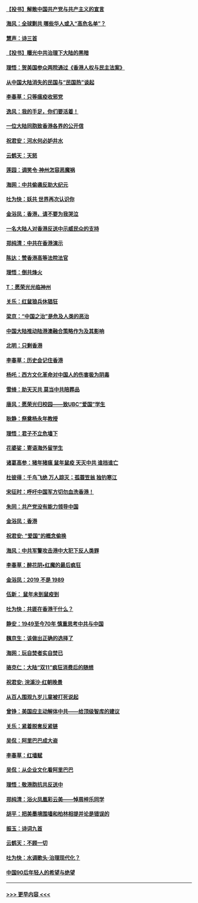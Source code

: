 #### [【投书】解散中国共产党与共产主义的宣言](../pages/nsc993/n11679177.md?t=11252344) 
#### [海风：全球剿共 哪些华人或入“高危名单”？](../pages/nsc993/n11678617.md?t=11252344) 
#### [慧声：诗三首](../pages/nsc993/n11678848.md?t=11252344) 
#### [【投书】曝光中共治理下大陆的黑暗](../pages/nsc993/n11678674.md?t=11252344) 
#### [理悟：贺美国参众两院通过《香港人权与民主法案》](../pages/nsc993/n11678104.md?t=11252344) 
#### [从中国大陆消失的民国与“民国热”谈起](../pages/nsc993/n11678075.md?t=11252344) 
#### [李春草：只等瘟疫收邪党](../pages/nsc993/n11677308.md?t=11252344) 
#### [逸风：我的手足，你们要活着！](../pages/nsc993/n11676352.md?t=11252344) 
#### [一位大陆同胞致香港各界的公开信](../pages/nsc993/n11675761.md?t=11252344) 
#### [祝君安：河水何必妒井水](../pages/nsc993/n11675746.md?t=11252344) 
#### [云鹤天：天怒](../pages/nsc993/n11675718.md?t=11252344) 
#### [莲园：调笑令‧神州怎容恶魔祸](../pages/nsc993/n11675648.md?t=11252344) 
#### [海网：中共偷袭反助大纪元](../pages/nsc993/n11673515.md?t=11252344) 
#### [吐为快：妖共 世界再次认识你](../pages/nsc993/n11673506.md?t=11252344) 
#### [金浴凤：香港，请不要为我哭泣](../pages/nsc993/n11673248.md?t=11252344) 
#### [一名大陆人对香港反送中示威民众的支持](../pages/nsc993/n11672615.md?t=11252344) 
#### [郑纯清：中共在香港演示](../pages/nsc993/n11670539.md?t=11252344) 
#### [陈达：赞香港高等法院法官](../pages/nsc993/n11669542.md?t=11252344) 
#### [理悟：倒共烽火](../pages/nsc993/n11668844.md?t=11252344) 
#### [T：愿荣光光临神州](../pages/nsc993/n11668421.md?t=11252344) 
#### [关乐：红鼠狼兵休猖狂](../pages/nsc993/n11668378.md?t=11252344) 
#### [梁京：“中国之治”是危及人类的恶治](../pages/nsc993/n11668328.md?t=11252344) 
#### [中国大陆推动陆港澳融合策略作为及其影响](../pages/nsc993/n11668157.md?t=11252344) 
#### [北明：只剩香港](../pages/nsc993/n11668002.md?t=11252344) 
#### [李春草：历史会记住香港](../pages/nsc993/n11667927.md?t=11252344) 
#### [杨吒：西方文化革命对中国人的伤害极为阴毒](../pages/nsc993/n11664521.md?t=11252344) 
#### [雪绮：助天灭共 莫当中共陪葬品](../pages/nsc993/n11662650.md?t=11252344) 
#### [唐风：愿荣光归校园——致UBC“爱国”学生](../pages/nsc993/n11662194.md?t=11252344) 
#### [耿静：祭奠杨永年教授](../pages/nsc993/n11662514.md?t=11252344) 
#### [理悟：君子不立危墙下](../pages/nsc993/n11662172.md?t=11252344) 
#### [花婆娑：寄语海外留学生](../pages/nsc993/n11662121.md?t=11252344) 
#### [诸葛高参：猪年猪瘟 鼠年鼠疫 天灭中共 谁挡谁亡](../pages/nsc993/n11661980.md?t=11252344) 
#### [杜彼得：千鸟飞绝 万人踪灭；孤蓑笠翁 独钓寒江](../pages/nsc993/n11661170.md?t=11252344) 
#### [宋征时：呼吁中国军方切勿血洗香港！](../pages/nsc993/n11415318.md?t=11252344) 
#### [朱同：共产党没有能力领导中国](../pages/nsc993/n11660421.md?t=11252344) 
#### [金浴凤：香港](../pages/nsc993/n11660419.md?t=11252344) 
#### [祝君安: “爱国”的概念偷换](../pages/nsc993/n11659706.md?t=11252344) 
#### [海风：中共军警攻击港中大犯下反人类罪](../pages/nsc993/n11659632.md?t=11252344) 
#### [李春草：醉花阴•红魔的最后疯狂](../pages/nsc993/n11659287.md?t=11252344) 
#### [金浴凤：2019 不是 1989](../pages/nsc993/n11657663.md?t=11252344) 
#### [伍新： 鼠年未到鼠疫到](../pages/nsc993/n11655098.md?t=11252344) 
#### [吐为快：共匪在香港干什么？](../pages/nsc993/n11654891.md?t=11252344) 
#### [静安：1949至今70年 慎重思考中共与中国](../pages/nsc993/n11651244.md?t=11252344) 
#### [魏京生：该做出正确的选择了](../pages/nsc993/n11653084.md?t=11252344) 
#### [海网：玩自焚者实自焚已](../pages/nsc993/n11652423.md?t=11252344) 
#### [骆克仁：大陆“双11”疯狂消费后的随想](../pages/nsc993/n11652305.md?t=11252344) 
#### [祝君安: 浣溪沙·红朝晚景](../pages/nsc993/n11652258.md?t=11252344) 
#### [从百人围观九岁儿童被打死说起](../pages/nsc993/n11651030.md?t=11252344) 
#### [曾铮：美国应主动解体中共——给顶级智库的建议](../pages/nsc993/n11649888.md?t=11252344) 
#### [关乐：紧着脱套反紧链](../pages/nsc993/n11649069.md?t=11252344) 
#### [吴侃：阿里巴巴成大盗](../pages/nsc993/n11645523.md?t=11252344) 
#### [李春草：红墙赋](../pages/nsc993/n11646389.md?t=11252344) 
#### [吴侃：从企业文化看阿里巴巴](../pages/nsc993/n11645476.md?t=11252344) 
#### [理悟：敬港胞抗共反送中](../pages/nsc993/n11645466.md?t=11252344) 
#### [郑纯清：浴火凤凰彩云美——悼周梓乐同学](../pages/nsc993/n11645155.md?t=11252344) 
#### [胡平：把美墨境围墙和柏林相提并论是错误的](../pages/nsc993/n11645134.md?t=11252344) 
#### [振玉：诗词九首](../pages/nsc993/n11644081.md?t=11252344) 
#### [云鹤天：不顾一切](../pages/nsc993/n11643508.md?t=11252344) 
#### [吐为快：水调歌头·治理现代化？](../pages/nsc993/n11643485.md?t=11252344) 
#### [中国90后年轻人的希望与绝望](../pages/nsc993/n11642317.md?t=11252344) 

----
#### [ >>> 更早内容 <<< ](../indexes/nsc993-earlier.md)
